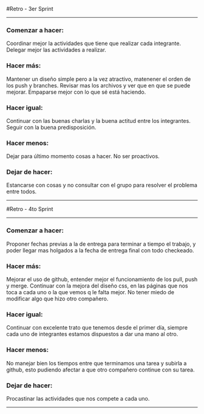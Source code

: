 #Retro - 3er Sprint
___
### Comenzar a hacer:
  Coordinar mejor la actividades que tiene que realizar cada integrante.
  Delegar mejor las actividades a realizar.

### Hacer más:
Mantener un diseño simple pero a la vez atractivo, matenener el orden de los push y branches.
Revisar mas los archivos y ver que en que se puede mejorar.
Empaparse mejor con lo que sé está haciendo.

### Hacer igual:
Continuar con las buenas charlas y la buena actitud entre los integrantes.
Seguir con la buena predisposición.

### Hacer menos:
Dejar para último momento cosas a hacer.
No ser proactivos.

### Dejar de hacer:
Estancarse con cosas y no consultar con el grupo para resolver el problema entre todos.
___

#Retro - 4to Sprint
___
### Comenzar a hacer:
  Proponer fechas previas a la de entrega para terminar a tiempo el trabajo, y poder llegar mas holgados a la fecha de entrega final con todo checkeado.
  

### Hacer más:
Mejorar el uso de github, entender mejor el funcionamiento de los pull, push y merge.
Continuar con la mejora del diseño css, en las páginas que nos toca a cada uno o la que vemos q le falta mejor.
No tener miedo de modificar algo que hizo otro compañero.

### Hacer igual:
Continuar con excelente trato que tenemos desde el primer día, siempre cada uno de integrantes estamos dispuestos a dar una mano al otro.

### Hacer menos:
No manejar bien los tiempos entre que terminamos una tarea y subirla a github, esto pudiendo afectar a que otro compañero continue con su tarea.


### Dejar de hacer:
Procastinar las actividades que nos compete a cada uno.
___